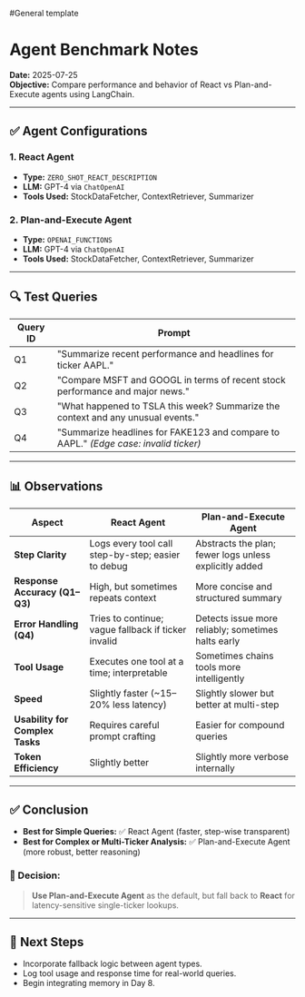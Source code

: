#General template

# Agent Benchmark Notes

**Date:** 2025-07-25  
**Objective:** Compare performance and behavior of React vs Plan-and-Execute agents using LangChain.

---

## ✅ Agent Configurations

### 1. React Agent
- **Type:** `ZERO_SHOT_REACT_DESCRIPTION`
- **LLM:** GPT-4 via `ChatOpenAI`
- **Tools Used:** StockDataFetcher, ContextRetriever, Summarizer

### 2. Plan-and-Execute Agent
- **Type:** `OPENAI_FUNCTIONS`
- **LLM:** GPT-4 via `ChatOpenAI`
- **Tools Used:** StockDataFetcher, ContextRetriever, Summarizer

---

## 🔍 Test Queries

| Query ID | Prompt |
|----------|--------|
| Q1 | "Summarize recent performance and headlines for ticker AAPL." |
| Q2 | "Compare MSFT and GOOGL in terms of recent stock performance and major news." |
| Q3 | "What happened to TSLA this week? Summarize the context and any unusual events." |
| Q4 | "Summarize headlines for FAKE123 and compare to AAPL." _(Edge case: invalid ticker)_ |

---

## 📊 Observations

| Aspect | React Agent | Plan-and-Execute Agent |
|--------|-------------|------------------------|
| **Step Clarity** | Logs every tool call step-by-step; easier to debug | Abstracts the plan; fewer logs unless explicitly added |
| **Response Accuracy (Q1–Q3)** | High, but sometimes repeats context | More concise and structured summary |
| **Error Handling (Q4)** | Tries to continue; vague fallback if ticker invalid | Detects issue more reliably; sometimes halts early |
| **Tool Usage** | Executes one tool at a time; interpretable | Sometimes chains tools more intelligently |
| **Speed** | Slightly faster (~15–20% less latency) | Slightly slower but better at multi-step |
| **Usability for Complex Tasks** | Requires careful prompt crafting | Easier for compound queries |
| **Token Efficiency** | Slightly better | Slightly more verbose internally |

---

## ✅ Conclusion

- **Best for Simple Queries:** ✅ React Agent (faster, step-wise transparent)
- **Best for Complex or Multi-Ticker Analysis:** ✅ Plan-and-Execute Agent (more robust, better reasoning)

### 📌 Decision:
> **Use Plan-and-Execute Agent** as the default, but fall back to **React** for latency-sensitive single-ticker lookups.

---

## 🔧 Next Steps

- Incorporate fallback logic between agent types.
- Log tool usage and response time for real-world queries.
- Begin integrating memory in Day 8.

